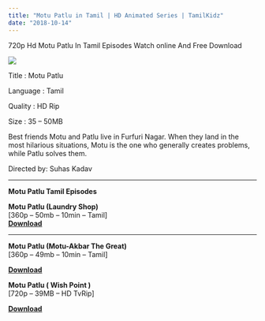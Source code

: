 ```yaml
---
title: "Motu Patlu in Tamil | HD Animated Series | TamilKidz"
date: "2018-10-14"
---
```


720p Hd Motu Patlu In Tamil Episodes Watch online And Free Download

[![](https://2.bp.blogspot.com/-MMxf0sHqdi8/WyYsU8XuhzI/AAAAAAAAAD4/u5Psv4pqZ6MwK519TMigQgE2EEJMezRhQCLcBGAs/s400/Motu{9560a35704a61d56b1c5bb169ad4626925aff5012047a8ffb6d720526964f1e1}2BPatlu{9560a35704a61d56b1c5bb169ad4626925aff5012047a8ffb6d720526964f1e1}2BPoster{9560a35704a61d56b1c5bb169ad4626925aff5012047a8ffb6d720526964f1e1}2B-{9560a35704a61d56b1c5bb169ad4626925aff5012047a8ffb6d720526964f1e1}2BTamilKidz.jpg)](https://2.bp.blogspot.com/-MMxf0sHqdi8/WyYsU8XuhzI/AAAAAAAAAD4/u5Psv4pqZ6MwK519TMigQgE2EEJMezRhQCLcBGAs/s1600/Motu{9560a35704a61d56b1c5bb169ad4626925aff5012047a8ffb6d720526964f1e1}2BPatlu{9560a35704a61d56b1c5bb169ad4626925aff5012047a8ffb6d720526964f1e1}2BPoster{9560a35704a61d56b1c5bb169ad4626925aff5012047a8ffb6d720526964f1e1}2B-{9560a35704a61d56b1c5bb169ad4626925aff5012047a8ffb6d720526964f1e1}2BTamilKidz.jpg)

Title : Motu Patlu

Language : Tamil

Quality : HD Rip

Size : 35 – 50MB

Best friends Motu and Patlu live in Furfuri Nagar. When they land in the most hilarious situations, Motu is the one who generally creates problems, while Patlu solves them.

Directed by: Suhas Kadav

* * *

**Motu Patlu Tamil Episodes**

**Motu Patlu (Laundry Shop)**  
\[360p – 50mb – 10min – Tamil\]  
 [**Download**](https://cll.press/TlKxXw)

* * *

**Motu Patlu (Motu-Akbar The Great)**  
\[360p – 49mb – 10min – Tamil\]

**[Download](https://cll.press/ehSG1e)**

**Motu Patlu ( Wish Point )**  
\[720p – 39MB – HD TvRip\]

**[Download](https://cll.press/UlHIX)**
